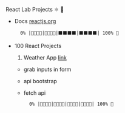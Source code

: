 React Lab Projects ⚛ 📌

- Docs [reactjs.org](https://reactjs.org/)

        0% |🔹🔹🔹🔹|🔹🔹🔹🔹|⬛️⬛️⬛️⬛️|⬛️⬛️⬛️⬛️| 100% 🏁

- 100 React Projects

  1. Weather App [link](https://www.youtube.com/watch?v=204C9yNeOYI)

    - grab inputs in form
    - api bootstrap
    - fetch api

            0% |🌹🌹🌹🌹|🌹🌹🌹🌹|🌹🌹🌹🌹|🌹🌹🌹🌹| 100% 🏁

